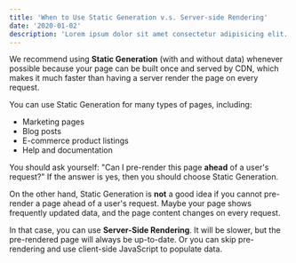 ```yaml
---
title: 'When to Use Static Generation v.s. Server-side Rendering'
date: '2020-01-02'
description: 'Lorem ipsum dolor sit amet consectetur adipisicing elit. Similique officia sunt odit consectetur, exercitationem excepturi eum nemo assumenda blanditiis vel! Blanditiis voluptate necessitatibus at eius enim ipsam quam neque omnis!'
---
```


We recommend using **Static Generation** (with and without data) whenever possible because your page can be built once and served by CDN, which makes it much faster than having a server render the page on every request.

You can use Static Generation for many types of pages, including:

- Marketing pages
- Blog posts
- E-commerce product listings
- Help and documentation

You should ask yourself: "Can I pre-render this page **ahead** of a user's request?" If the answer is yes, then you should choose Static Generation.

On the other hand, Static Generation is **not** a good idea if you cannot pre-render a page ahead of a user's request. Maybe your page shows frequently updated data, and the page content changes on every request.

In that case, you can use **Server-Side Rendering**. It will be slower, but the pre-rendered page will always be up-to-date. Or you can skip pre-rendering and use client-side JavaScript to populate data.

